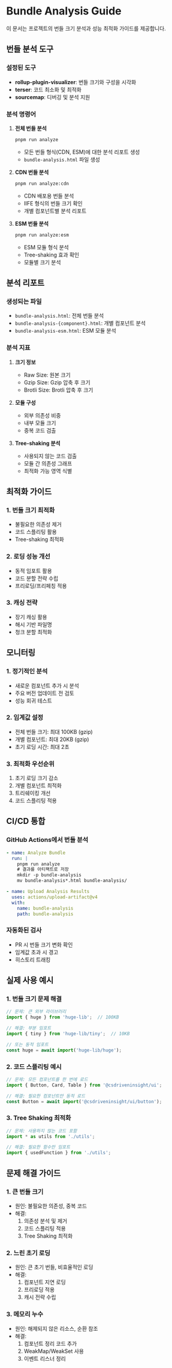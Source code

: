 # Bundle Analysis Guide

이 문서는 프로젝트의 번들 크기 분석과 성능 최적화 가이드를 제공합니다.

## 번들 분석 도구

### 설정된 도구
- **rollup-plugin-visualizer**: 번들 크기와 구성을 시각화
- **terser**: 코드 최소화 및 최적화
- **sourcemap**: 디버깅 및 분석 지원

### 분석 명령어

1. **전체 번들 분석**
   ```bash
   pnpm run analyze
   ```
   - 모든 번들 형식(CDN, ESM)에 대한 분석 리포트 생성
   - `bundle-analysis.html` 파일 생성

2. **CDN 번들 분석**
   ```bash
   pnpm run analyze:cdn
   ```
   - CDN 배포용 번들 분석
   - IIFE 형식의 번들 크기 확인
   - 개별 컴포넌트별 분석 리포트

3. **ESM 번들 분석**
   ```bash
   pnpm run analyze:esm
   ```
   - ESM 모듈 형식 분석
   - Tree-shaking 효과 확인
   - 모듈별 크기 분석

## 분석 리포트

### 생성되는 파일
- `bundle-analysis.html`: 전체 번들 분석
- `bundle-analysis-{component}.html`: 개별 컴포넌트 분석
- `bundle-analysis-esm.html`: ESM 모듈 분석

### 분석 지표
1. **크기 정보**
   - Raw Size: 원본 크기
   - Gzip Size: Gzip 압축 후 크기
   - Brotli Size: Brotli 압축 후 크기

2. **모듈 구성**
   - 외부 의존성 비중
   - 내부 모듈 크기
   - 중복 코드 검출

3. **Tree-shaking 분석**
   - 사용되지 않는 코드 검출
   - 모듈 간 의존성 그래프
   - 최적화 가능 영역 식별

## 최적화 가이드

### 1. 번들 크기 최적화
- 불필요한 의존성 제거
- 코드 스플리팅 활용
- Tree-shaking 최적화

### 2. 로딩 성능 개선
- 동적 임포트 활용
- 코드 분할 전략 수립
- 프리로딩/프리페칭 적용

### 3. 캐싱 전략
- 장기 캐싱 활용
- 해시 기반 파일명
- 청크 분할 최적화

## 모니터링

### 1. 정기적인 분석
- 새로운 컴포넌트 추가 시 분석
- 주요 버전 업데이트 전 검토
- 성능 회귀 테스트

### 2. 임계값 설정
- 전체 번들 크기: 최대 100KB (gzip)
- 개별 컴포넌트: 최대 20KB (gzip)
- 초기 로딩 시간: 최대 2초

### 3. 최적화 우선순위
1. 초기 로딩 크기 감소
2. 개별 컴포넌트 최적화
3. 트리쉐이킹 개선
4. 코드 스플리팅 적용

## CI/CD 통합

### GitHub Actions에서 번들 분석
```yaml
- name: Analyze Bundle
  run: |
    pnpm run analyze
    # 결과를 아티팩트로 저장
    mkdir -p bundle-analysis
    mv bundle-analysis*.html bundle-analysis/

- name: Upload Analysis Results
  uses: actions/upload-artifact@v4
  with:
    name: bundle-analysis
    path: bundle-analysis
```

### 자동화된 검사
- PR 시 번들 크기 변화 확인
- 임계값 초과 시 경고
- 히스토리 트래킹

## 실제 사용 예시

### 1. 번들 크기 문제 해결
```javascript
// 문제: 큰 외부 라이브러리
import { huge } from 'huge-lib';  // 100KB

// 해결: 부분 임포트
import { tiny } from 'huge-lib/tiny';  // 10KB

// 또는 동적 임포트
const huge = await import('huge-lib/huge');
```

### 2. 코드 스플리팅 예시
```javascript
// 문제: 모든 컴포넌트를 한 번에 로드
import { Button, Card, Table } from '@csdriveninsight/ui';

// 해결: 필요한 컴포넌트만 동적 로드
const Button = await import('@csdriveninsight/ui/button');
```

### 3. Tree Shaking 최적화
```javascript
// 문제: 사용하지 않는 코드 포함
import * as utils from './utils';

// 해결: 필요한 함수만 임포트
import { usedFunction } from './utils';
```

## 문제 해결 가이드

### 1. 큰 번들 크기
- 원인: 불필요한 의존성, 중복 코드
- 해결:
  1. 의존성 분석 및 제거
  2. 코드 스플리팅 적용
  3. Tree Shaking 최적화

### 2. 느린 초기 로딩
- 원인: 큰 초기 번들, 비효율적인 로딩
- 해결:
  1. 컴포넌트 지연 로딩
  2. 프리로딩 적용
  3. 캐시 전략 수립

### 3. 메모리 누수
- 원인: 해제되지 않은 리소스, 순환 참조
- 해결:
  1. 컴포넌트 정리 코드 추가
  2. WeakMap/WeakSet 사용
  3. 이벤트 리스너 정리